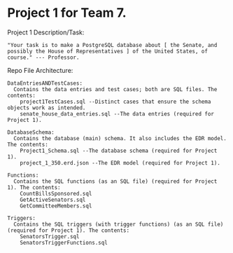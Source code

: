# Project 1 for Team 7.

  Project 1 Description/Task:

    "Your task is to make a PostgreSQL database about [ the Senate, and
    possibly the House of Representatives ] of the United States, of course." --- Professor.

  Repo File Architecture:

    DataEntriesANDTestCases:
      Contains the data entries and test cases; both are SQL files. The contents:
        project1TestCases.sql --Distinct cases that ensure the schema objects work as intended.
        senate_house_data_entries.sql --The data entries (required for Project 1).

    DatabaseSchema:
      Contains the database (main) schema. It also includes the EDR model. The contents:
        Project1_Schema.sql --The database schema (required for Project 1).
        project_1_350.erd.json --The EDR model (required for Project 1).

    Functions:
      Contains the SQL functions (as an SQL file) (required for Project 1). The contents:
        CountBillsSponsored.sql
        GetActiveSenators.sql
        GetCommitteeMembers.sql

    Triggers:
      Contains the SQL triggers (with trigger functions) (as an SQL file) (required for Project 1). The contents:
        SenatorsTrigger.sql
        SenatorsTriggerFunctions.sql
        
